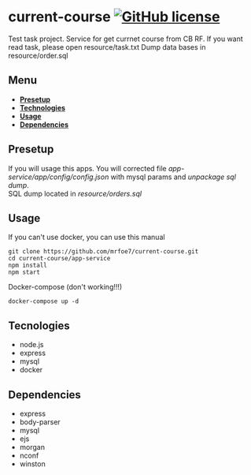 # current-course [![GitHub license](https://img.shields.io/badge/license-MIT-blue.svg)](https://github.com/mrfoe7/current-course/blob/master/LICENSE.md)

Test task project. Service for get currnet course from CB RF.
If you want read task, please open resource/task.txt
Dump data bases in resource/order.sql

## Menu

* **[Presetup](#presetup)**
* **[Technologies](#technologies)**
* **[Usage](#usage)**
* **[Dependencies](#dependencies)**

## Presetup

If you will usage this apps. You will corrected file *app-service/app/config/config.json* with mysql params and *unpackage sql dump*. <br/>
SQL dump located in *resource/orders.sql*

## Usage

If you can't use docker, you can use this manual
```
git clone https://github.com/mrfoe7/current-course.git
cd current-course/app-service
npm install
npm start
```

Docker-compose (don't working!!!)

```
docker-compose up -d
```


## Tecnologies

* node.js
* express
* mysql
* docker


## Dependencies

* express
* body-parser
* mysql
* ejs
* morgan
* nconf
* winston
